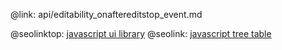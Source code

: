 @link: api/editability_onaftereditstop_event.md

@seolinktop: [javascript ui library](https://webix.com)
@seolink: [javascript tree table](https://webix.com/widget/treetable/)